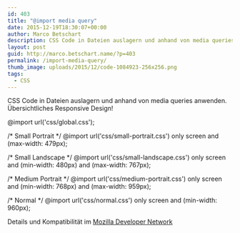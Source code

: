```yaml
---
id: 403
title: "@import media query"
date: 2015-12-19T18:30:07+00:00
author: Marco Betschart
description: CSS Code in Dateien auslagern und anhand von media queries anwenden.
layout: post
guid: http://marco.betschart.name/?p=403
permalink: /import-media-query/
thumb_image: uploads/2015/12/code-1084923-256x256.png
tags:
  - CSS
---
```

CSS Code in Dateien auslagern und anhand von media queries anwenden. Übersichtliches Responsive Design!

@import url('css/global.css');

/* Small Portrait */
@import url('css/small-portrait.css') only screen and (max-width: 479px);

/* Small Landscape */
@import url('css/small-landscape.css') only screen and (min-width: 480px) and (max-width: 767px);

/* Medium Portrait */
@import url('css/medium-portrait.css') only screen and (min-width: 768px) and (max-width: 959px);

/* Normal */
@import url('css/normal.css') only screen and (min-width: 960px);

Details und Kompatibilität im [Mozilla Developer Network](https://developer.mozilla.org/de/docs/Web/CSS/@import)